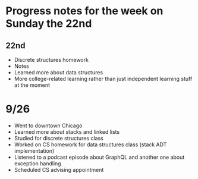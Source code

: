 # Progress notes for the week on Sunday the 22nd

## 22nd

- Discrete structures homework
- Notes
- Learned more about data structures
- More college-related learning rather than just independent learning stuff at the moment

# 9/26

- Went to downtown Chicago
- Learned more about stacks and linked lists
- Studied for discrete structures class
- Worked on CS homework for data structures class (stack ADT implementation)
- Listened to a podcast episode about GraphQL and another one about exception handling
- Scheduled CS advising appointment


